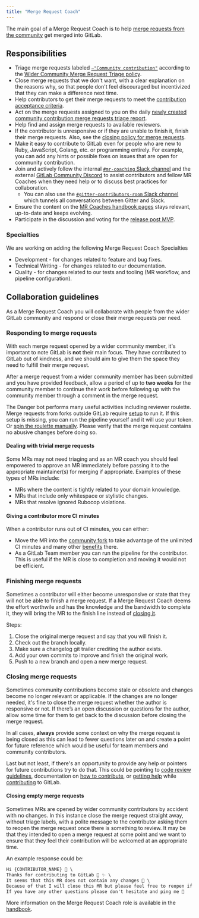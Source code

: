 ```yaml
---
title: "Merge Request Coach"
---
```


The main goal of a Merge Request Coach is to help
[merge requests from the community](https://gitlab.com/groups/gitlab-org/-/merge_requests?scope=all&state=opened&label_name[]=Community%20contribution)
get merged into GitLab.

## Responsibilities

- Triage merge requests labeled [`~"Community contribution"`](https://gitlab.com/groups/gitlab-org/-/merge_requests?scope=all&state=opened&label_name[]=Community%20contribution) according to the [Wider Community Merge Request Triage policy](https://about.gitlab.com/handbook/engineering/quality/merge-request-triage).
- Close merge requests that we don't want, with a clear explanation on the
  reasons why, so that people don't feel discouraged but incentivized that they can make a difference next time.
- Help contributors to get their merge requests to meet the
  [contribution acceptance criteria](https://docs.gitlab.com/ee/development/contributing/merge_request_workflow.html#contribution-acceptance-criteria).
- Act on the merge requests assigned to you on the daily [newly created community contribution merge requests triage report](https://about.gitlab.com/handbook/engineering/quality/triage-operations/#newly-created-community-contribution-merge-requests-requiring-first-triage).
- Help find and assign merge requests to available reviewers.
- If the contributor is unresponsive or if they are unable to finish it, finish
  their merge requests. Also, see the [closing policy for merge requests](https://docs.gitlab.com/ee/development/contributing/merge_request_workflow.html#merge-request-ownership).
- Make it easy to contribute to GitLab even for people who are new to Ruby,
  JavaScript, Golang, etc. or programming entirely. For example, you can add any hints or possible fixes on issues that are open for community contribution.
- Join and actively follow the internal [`#mr-coaching` Slack channel](https://app.slack.com/client/T02592416/C2T9APP9C) and the external [GitLab Community Discord](https://discord.gg/gitlab) to assist contributors and fellow MR Coaches when they need help or to discuss best practices for collaboration.
  - You can also use the [`#gitter-contributors-room` Slack channel](https://app.slack.com/client/T02592416/CV0SHHVNW) which tunnels all conversations between Gitter and Slack.
- Ensure the content on the [MR Coaches handbook pages](https://about.gitlab.com/handbook/marketing/community-relations/contributor-success/merge-request-coach-lifecycle.html) stays relevant, up-to-date and keeps evolving.
- Participate in the discussion and voting for the [release post MVP](https://about.gitlab.com/handbook/marketing/blog/release-posts/index.html#mvp).

### Specialties

We are working on adding the following Merge Request Coach Specialties

- Development - for changes related to feature and bug fixes.
- Technical Writing - for changes related to our documentation.
- Quality - for changes related to our tests and tooling (MR workflow, and pipeline configuration).

## Collaboration guidelines

As a Merge Request Coach you will collaborate with people from the wider GitLab community and respond or close their merge requests per need.

### Responding to merge requests

With each merge request opened by a wider community member, it's important to note GitLab is **not** their main focus. They have contributed to GitLab out of kindness, and we should aim to give them the space they need to fulfill their merge request.

After a merge request from a wider community member has been submitted and you have provided feedback, allow a period of up to **two weeks** for the community member to continue their work before following up with the community member through a comment in the merge request.

The Danger bot performs many useful activities including reviewer roulette.
Merge requests from forks outside GitLab require [setup](https://docs.gitlab.com/ee/development/dangerbot.html#configuring-danger-for-forks) to run it.
If this setup is missing, you can run the pipeline yourself and it will use your token.
Or [spin the roulette manually](https://gitlab-org.gitlab.io/gitlab-roulette).
Please verify that the merge request contains no abusive changes before doing so.

#### Dealing with trivial merge requests

Some MRs may not need triaging and as an MR coach you should feel empowered to approve an MR immediately before passing it to the appropriate maintainer(s) for merging if appropriate. Examples of these types of MRs include:

- MRs where the content is tightly related to your domain knowledge.
- MRs that include only whitespace or stylistic changes.
- MRs that resolve ignored Rubocop violations.

#### Giving a contributor more CI minutes

When a contributor runs out of CI minutes, you can either:

- Move the MR into the [community fork](https://gitlab.com/gitlab-community/meta) to take advantage of the unlimited CI minutes and many other [benefits](https://gitlab.com/gitlab-community/meta#why) there.
- As a GitLab Team member you can run the pipeline for the contributor. This is useful if the MR is close to completion and moving it would not be efficient.

### Finishing merge requests

Sometimes a contributor will either become unresponsive or state that they will not be able to finish a merge request. If a Merge Request Coach deems the effort worthwile and has the knowledge and the bandwidth to complete it, they will bring the MR to the finish line instead of [closing it](#closing-merge-requests).

Steps:

 1. Close the original merge request and say that you will finish it.
 1. Check out the branch locally.
 1. Make sure a changelog git trailer crediting the author exists.
 1. Add your own commits to improve and finish the original work.
 1. Push to a new branch and open a new merge request.

### Closing merge requests

Sometimes community contributions become stale or obsolete and changes become no longer relevant or applicable. If the changes are no longer needed, it's fine to close the merge request whether the author is responsive or not. If there’s an open discussion or questions for the author, allow some time for them to get back to the discussion before closing the merge request.

In all cases, **always** provide some context on why the merge request is being closed as this can lead to fewer questions later on and create a point for future reference which would be useful for team members and community contributors.

Last but not least, if there's an opportunity to provide any help or pointers for future contributions try to do that. This could be pointing to [code review guidelines](https://docs.gitlab.com/ee/development/code_review.html), documentation on [how to contribute](https://docs.gitlab.com/ee/development/contributing/#how-to-contribute), or [getting help](https://about.gitlab.com/community/contribute/#getting-help) while [contributing](https://about.gitlab.com/community/contribute/) to GitLab.

#### Closing empty merge requests

Sometimes MRs are opened by wider community contributors by accident with no changes. In this instance close the merge request straight away, without triage labels, with a polite message to the contributor asking them to reopen the merge request once there is something to review. It may be that they intended to open a merge request at some point and we want to ensure that they feel their contribution will be welcomed at an appropriate time.

An example response could be:

```markdown
Hi {CONTRIBUTOR_NAME} 👋 \
Thanks for contributing to GitLab 🙇 ✨ \
It seems that this MR does not contain any changes 🤔 \
Because of that I will close this MR but please feel free to reopen if you are still planning to contribute ❤ \
If you have any other questions please don't hesitate and ping me 🙂
```

More information on the Merge Request Coach role is available in the [handbook](https://about.gitlab.com/handbook/marketing/community-relations/contributor-success/merge-request-coach-lifecycle.html).
